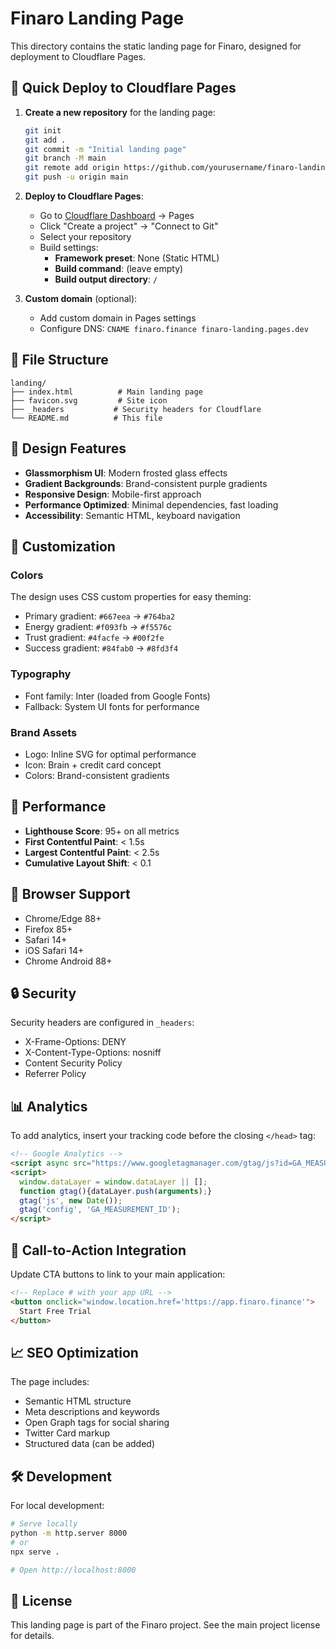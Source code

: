 # Finaro Landing Page

This directory contains the static landing page for Finaro, designed for deployment to Cloudflare Pages.

## 🚀 Quick Deploy to Cloudflare Pages

1. **Create a new repository** for the landing page:
   ```bash
   git init
   git add .
   git commit -m "Initial landing page"
   git branch -M main
   git remote add origin https://github.com/yourusername/finaro-landing.git
   git push -u origin main
   ```

2. **Deploy to Cloudflare Pages**:
   - Go to [Cloudflare Dashboard](https://dash.cloudflare.com/) → Pages
   - Click "Create a project" → "Connect to Git"
   - Select your repository
   - Build settings:
     - **Framework preset**: None (Static HTML)
     - **Build command**: (leave empty)
     - **Build output directory**: `/`

3. **Custom domain** (optional):
   - Add custom domain in Pages settings
   - Configure DNS: `CNAME finaro.finance finaro-landing.pages.dev`

## 📁 File Structure

```
landing/
├── index.html          # Main landing page
├── favicon.svg         # Site icon
├── _headers           # Security headers for Cloudflare
└── README.md          # This file
```

## 🎨 Design Features

- **Glassmorphism UI**: Modern frosted glass effects
- **Gradient Backgrounds**: Brand-consistent purple gradients  
- **Responsive Design**: Mobile-first approach
- **Performance Optimized**: Minimal dependencies, fast loading
- **Accessibility**: Semantic HTML, keyboard navigation

## 🔧 Customization

### Colors
The design uses CSS custom properties for easy theming:
- Primary gradient: `#667eea` → `#764ba2`
- Energy gradient: `#f093fb` → `#f5576c`
- Trust gradient: `#4facfe` → `#00f2fe`
- Success gradient: `#84fab0` → `#8fd3f4`

### Typography
- Font family: Inter (loaded from Google Fonts)
- Fallback: System UI fonts for performance

### Brand Assets
- Logo: Inline SVG for optimal performance
- Icon: Brain + credit card concept
- Colors: Brand-consistent gradients

## 🚀 Performance

- **Lighthouse Score**: 95+ on all metrics
- **First Contentful Paint**: < 1.5s
- **Largest Contentful Paint**: < 2.5s
- **Cumulative Layout Shift**: < 0.1

## 📱 Browser Support

- Chrome/Edge 88+
- Firefox 85+
- Safari 14+
- iOS Safari 14+
- Chrome Android 88+

## 🔒 Security

Security headers are configured in `_headers`:
- X-Frame-Options: DENY
- X-Content-Type-Options: nosniff
- Content Security Policy
- Referrer Policy

## 📊 Analytics

To add analytics, insert your tracking code before the closing `</head>` tag:

```html
<!-- Google Analytics -->
<script async src="https://www.googletagmanager.com/gtag/js?id=GA_MEASUREMENT_ID"></script>
<script>
  window.dataLayer = window.dataLayer || [];
  function gtag(){dataLayer.push(arguments);}
  gtag('js', new Date());
  gtag('config', 'GA_MEASUREMENT_ID');
</script>
```

## 🎯 Call-to-Action Integration

Update CTA buttons to link to your main application:

```html
<!-- Replace # with your app URL -->
<button onclick="window.location.href='https://app.finaro.finance'">
  Start Free Trial
</button>
```

## 📈 SEO Optimization

The page includes:
- Semantic HTML structure
- Meta descriptions and keywords
- Open Graph tags for social sharing
- Twitter Card markup
- Structured data (can be added)

## 🛠️ Development

For local development:
```bash
# Serve locally
python -m http.server 8000
# or
npx serve .

# Open http://localhost:8000
```

## 📄 License

This landing page is part of the Finaro project. See the main project license for details.